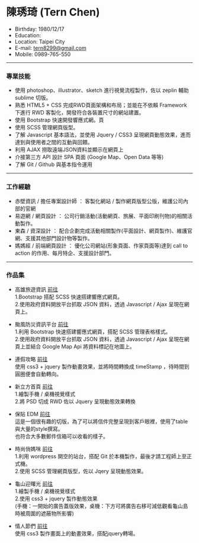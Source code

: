 # 陳琇琦 (Tern Chen)
- Birthday: 1980/12/17
- Education:
- Location: Taipei City
- E-mail: tern8299@gmail.com
- Mobile: 0989-765-550
<hr>

### 專業技能
- 使用 photoshop、illustrator、sketch 進行視覺流程製作，佐以 zeplin 輔助 sublime 切版。
- 熟悉 HTML5 + CSS 完成RWD頁面架構和布局；並能在不依賴 Framework 下進行 RWD 客製化，開發符合各裝置尺寸的網站建置。
- 使用 Bootstrap 快速開發響應式網。頁
- 使用 SCSS 管理網頁版型。
- 了解 Javascript 基本語法，並使用 Jquery / CSS3 呈現網頁動態效果，進而達到與使用者之間的互動與回饋。
- 利用 AJAX 撈取遠端JSON資料並顯示在網頁上
- 介接第三方 API 設計 SPA 頁面 (Google Map、Open Data 等等)
- 了解 Git / Github 與基本指令運用
<hr>

### 工作經驗 
-  赤壁資訊 / 擔任專案設計師 ： <span>客製化網站 / 製作網頁版型公版，維護公司內部的官網</span><BR>
-  易遊網 / 網頁設計 ： <span>公司行銷活動(活動網頁、旅展、平面印刷刊物)的相關活動製作。</span><BR> 
-  東森 / 資深設計 ： <span>配合企劃完成活動相關製作(平面設計、網頁製作)、維護官網、支援其他部門設計物等製作。 </span><BR>
-  媽媽經 / 前端網頁設計 ： <span>優化公司網站(形象頁面、作家頁面等)達到 call to action 的作用、每月特企、支援設計部門。</span><BR>  
<hr>

### 作品集 
- 高雄旅遊資訊 <a href="http://ternchen.000webhostapp.com/Travel/index.html" target="_blank">前往</a><BR>
  1.Bootstrap 搭配 SCSS 快速搭建響應式網頁。 <BR>
  2.使用政府資料開放平台抓取 JSON 資料，透過 Javascript / Ajax 呈現在網頁上。

- 颱風防災資訊平台 <a href="https://ternmayday.github.io/NESAT_nine/" target="_blank">前往</a><BR>
  1.利用 Bootstrap 快速搭建響應式網頁，搭配 SCSS 管理表格樣式。 <BR>
  2.使用政府資料開放平台抓取 JSON 資料，透過 Javascript / Ajax 呈現在網頁上並結合 Google Map Api 將資料標記在地圖上。<BR>

- 連假攻略  <a href="http://ternchen.000webhostapp.com/Holiday/index.html" target="_blank">前往</a> <BR>
  使用 css3 + jquery 製作動畫效果，並將時間轉換成 timeStamp ，待時間到圓圈便會自動轉向。  

- 新立方首頁  <a href="http://ternchen.hol.es/cue_index/" target="_blank">前往</a><BR>
  1.繪製手機 / 桌機視覺樣式<BR>
  2.將 PSD 切成 RWD 佐以 Jquery 呈現動態效果轉換

- 保貼 EDM <a href="http://ternchen.hol.es/Edm_2016.08/" target="_blank">前往</a><BR>
  這是一個很有趣的切版，為了可以將信件完整呈現到客戶眼裡，使用了table與大量的style撰寫。<BR>
  也符合大多數郵件信箱可以收看的樣子。

- 時尚俏媽咪 <a href="https://mamaclub.com/learn/collection/prettymom/" target="_blank">前往</a><BR>
  1.利用 wordpress 開空的站台，搭配 Git 於本機製作，最後才請工程師上至正式機。<BR>
  2.使用 SCSS 管理網頁版型，佐以 Jqery 呈現動態效果。
   
- 龜山迎曙光 <a href="http://www.yilan.ehrhotel.com/act/2016_Greet_Dawn/" target="_blank">前往</a><BR>
  1.繪製手機 / 桌機視覺樣式<BR>
  2.使用 css3 + jquery 製作動態效果<BR>
    (手機：一開始的廣告蓋版效果，桌機：下方可將廣告右移可減低觀看龜山島時被周圍的遮蔽物所影響)

- 情人節們 <a href="http://www.yangmei.ehrhotel.com/act/2016_Lovers/" target="_blank">前往</a><BR>
  使用 css3 製作畫面上的動畫效果，搭配jquery轉場。 



